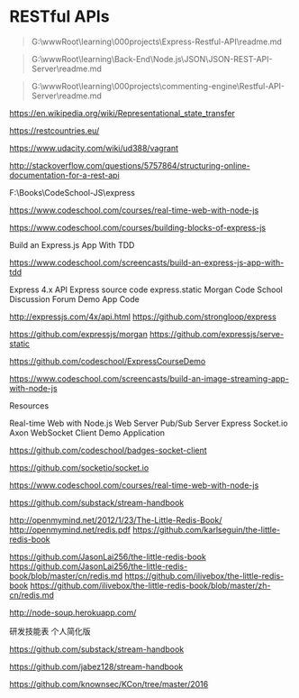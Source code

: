 # RESTful APIs


> G:\wwwRoot\learning\000projects\Express-Restful-API\readme.md

> G:\wwwRoot\learning\Back-End\Node.js\JSON\JSON-REST-API-Server\readme.md

> G:\wwwRoot\learning\000projects\commenting-engine\Restful-API-Server\readme.md


https://en.wikipedia.org/wiki/Representational_state_transfer

https://restcountries.eu/


https://www.udacity.com/wiki/ud388/vagrant


http://stackoverflow.com/questions/5757864/structuring-online-documentation-for-a-rest-api



F:\Books\CodeSchool-JS\express


https://www.codeschool.com/courses/real-time-web-with-node-js



https://www.codeschool.com/courses/building-blocks-of-express-js


Build an Express.js App With TDD

https://www.codeschool.com/screencasts/build-an-express-js-app-with-tdd


Express 4.x API
Express source code
express.static
Morgan
Code School Discussion Forum
Demo App Code

http://expressjs.com/4x/api.html
https://github.com/strongloop/express

https://github.com/expressjs/morgan
https://github.com/expressjs/serve-static


https://github.com/codeschool/ExpressCourseDemo




https://www.codeschool.com/screencasts/build-an-image-streaming-app-with-node-js

Resources

Real-time Web with Node.js
Web Server
Pub/Sub Server
Express
Socket.io
Axon
WebSocket Client Demo Application

https://github.com/codeschool/badges-socket-client



https://github.com/socketio/socket.io




https://www.codeschool.com/courses/real-time-web-with-node-js

https://github.com/substack/stream-handbook

http://openmymind.net/2012/1/23/The-Little-Redis-Book/
http://openmymind.net/redis.pdf
https://github.com/karlseguin/the-little-redis-book


https://github.com/JasonLai256/the-little-redis-book
https://github.com/JasonLai256/the-little-redis-book/blob/master/cn/redis.md
https://github.com/ilivebox/the-little-redis-book
https://github.com/ilivebox/the-little-redis-book/blob/master/zh-cn/redis.md



http://node-soup.herokuapp.com/



研发技能表 个人简化版






https://github.com/substack/stream-handbook

https://github.com/jabez128/stream-handbook


https://github.com/knownsec/KCon/tree/master/2016










